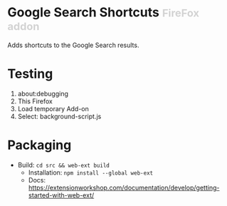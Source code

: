 # Google Search Shortcuts <small style="color:lightgrey">FireFox addon</small>
Adds shortcuts to the Google Search results.

# Testing
1. about:debugging
2. This Firefox
3. Load temporary Add-on
3. Select: background-script.js

# Packaging
- Build: `cd src && web-ext build`
  - Installation: `npm install --global web-ext`
  - Docs: https://extensionworkshop.com/documentation/develop/getting-started-with-web-ext/